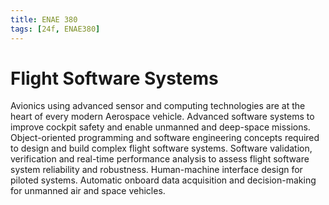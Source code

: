 ```yaml
---
title: ENAE 380
tags: [24f, ENAE380]
---
```


# Flight Software Systems

Avionics using advanced sensor and computing technologies are at the heart of every modern Aerospace vehicle. Advanced software systems to improve cockpit safety and enable unmanned and deep-space missions. Object-oriented programming and software engineering concepts required to design and build complex flight software systems. Software validation, verification and real-time performance analysis to assess flight software system reliability and robustness. Human-machine interface design for piloted systems. Automatic onboard data acquisition and decision-making for unmanned air and space vehicles.
